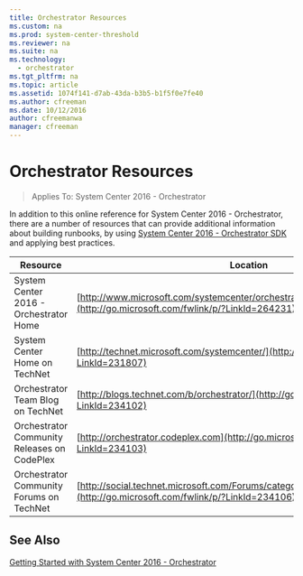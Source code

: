 ```yaml
---
title: Orchestrator Resources
ms.custom: na
ms.prod: system-center-threshold
ms.reviewer: na
ms.suite: na
ms.technology:
  - orchestrator
ms.tgt_pltfrm: na
ms.topic: article
ms.assetid: 1074f141-d7ab-43da-b3b5-b1f5f0e7fe40
ms.author: cfreeman
ms.date: 10/12/2016
author: cfreemanwa
manager: cfreeman
---
```

# Orchestrator Resources

> Applies To: System Center 2016 - Orchestrator

In addition to this online reference for System Center 2016 - Orchestrator, there are a number of resources that can provide additional information about building runbooks, by using [System Center 2016 - Orchestrator SDK](http://go.microsoft.com/fwlink/p/?LinkId=230570) and applying best practices.  

|Resource|Location|  
|------------|------------|  
|System Center 2016 - Orchestrator Home|[http://www.microsoft.com/systemcenter/orchestrator](http://go.microsoft.com/fwlink/p/?LinkId=264231)|  
|System Center Home on TechNet|[http://technet.microsoft.com/systemcenter/](http://go.microsoft.com/fwlink/p/?LinkId=231807)|  
|Orchestrator Team Blog on TechNet|[http://blogs.technet.com/b/orchestrator/](http://go.microsoft.com/fwlink/p/?LinkId=234102)|  
|Orchestrator Community Releases on CodePlex|[http://orchestrator.codeplex.com](http://go.microsoft.com/fwlink/p/?LinkId=234103)|  
|Orchestrator Community Forums on TechNet|[http://social.technet.microsoft.com/Forums/category/systemcenterorchestrator](http://go.microsoft.com/fwlink/p/?LinkId=234106)|  

## See Also  
[Getting Started with System Center 2016 - Orchestrator](../get-started/get-started-with-orchestrator.md)  
